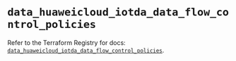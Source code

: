 # `data_huaweicloud_iotda_data_flow_control_policies`

Refer to the Terraform Registry for docs: [`data_huaweicloud_iotda_data_flow_control_policies`](https://registry.terraform.io/providers/huaweicloud/huaweicloud/1.71.1/docs/data-sources/iotda_data_flow_control_policies).
